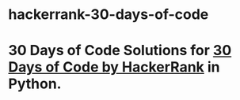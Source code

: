 # hackerrank-30-days-of-code
# 30 Days of Code  Solutions for [30 Days of Code by HackerRank](https://www.hackerrank.com/domains/tutorials/30-days-of-code) in  Python.
